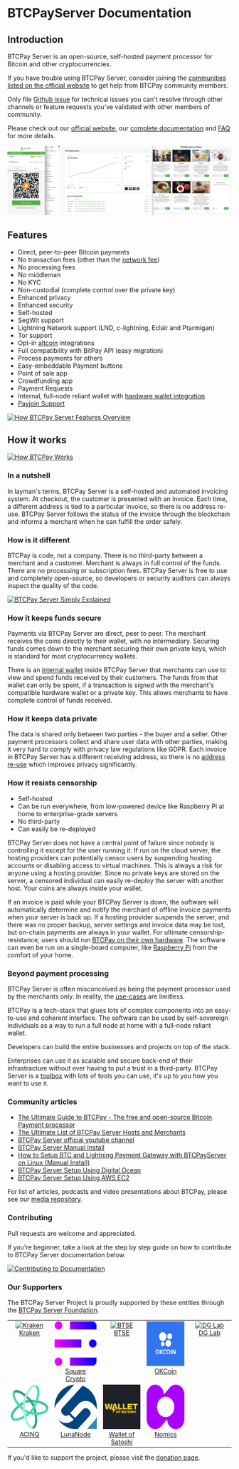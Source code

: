 # BTCPayServer Documentation

## Introduction

BTCPay Server is an open-source, self-hosted payment processor for Bitcoin and other cryptocurrencies.

If you have trouble using BTCPay Server, consider joining the [communities listed on the official website](https://btcpayserver.org/#communityCTA) to get help from BTCPay community members.

Only file [Github issue](https://github.com/btcpayserver/btcpayserver/issues) for technical issues you can't resolve through other channels or feature requests you've validated with other members of community.

Please check out our [official website](https://btcpayserver.org/), our [complete documentation](https://github.com/btcpayserver/btcpayserver-doc) and [FAQ](./FAQ/README.md#btcpay-frequently-asked-questions-and-common-issues) for more details.

![](./img/BTCPayServerScreenshot.png)

## Features

* Direct, peer-to-peer Bitcoin payments
* No transaction fees (other than the [network fee](https://en.bitcoin.it/wiki/Miner_fees))
* No processing fees
* No middleman
* No KYC
* Non-custodial (complete control over the private key)
* Enhanced privacy
* Enhanced security
* Self-hosted
* SegWit support
* Lightning Network support (LND, c-lightning, Eclair and Ptarmigan)
* Tor support
* Opt-in [altcoin](./Altcoins.md) integrations
* Full compatibility with BitPay API (easy migration)
* Process payments for others
* Easy-embeddable Payment buttons
* Point of sale app
* Crowdfunding app
* Payment Requests
* Internal, full-node reliant wallet with [hardware wallet integration](./HardwareWalletIntegration.md)
* [Payjoin Support](./Payjoin.md)

[![How BTCPay Server Features Overview](https://img.youtube.com/vi/R-yaXk4NvEs/mqdefault.jpg)](https://www.youtube.com/watch?v=R-yaXk4NvEs)

## How it works

[![How BTCPay Works](https://img.youtube.com/vi/nr0UNbz3AoQ/mqdefault.jpg)](https://www.youtube.com/watch?v=nr0UNbz3AoQ "How BTCPay Server Works")

### In a nutshell

In layman's terms, BTCPay Server is a self-hosted and automated invoicing system. At checkout, the customer is presented with an invoice. Each time, a different address is tied to a particular invoice, so there is no address re-use. BTCPay Server follows the status of the invoice through the blockchain and informs a merchant when he can fulfill the order safely.

### How is it different

BTCPay is code, not a company. There is no third-party between a merchant and a customer. Merchant is always in full control of the funds. There are no processing or subscription fees. BTCPay Server is free to use and completely open-source, so developers or security auditors can always inspect the quality of the code.

[![BTCPay Server Simply Explained](https://img.youtube.com/vi/dbX6qWZlxOw/mqdefault.jpg)](https://www.youtube.com/watch?v=dbX6qWZlxOw "BTCPay Server Simply Explained")

### How it keeps funds secure

Payments via BTCPay Server are direct, peer to peer. The merchant receives the coins directly to their wallet, with no intermediary. Securing funds comes down to the merchant securing their own private keys, which is standard for most cryptocurrency wallets.

There is an [internal wallet](./Wallet.md) inside BTCPay Server that merchants can use to view and spend funds received by their customers. The funds from that wallet can only be spent, if a transaction is signed with the merchant's compatible hardware wallet or a private key. This allows merchants to have complete control of funds received.

### How it keeps data private

The data is shared only between two parties - the buyer and a seller. Other payment processors collect and share user data with other parties, making it very hard to comply with privacy law regulations like GDPR. Each invoice in BTCPay Server has a different receiving address, so there is no [address re-use](https://en.bitcoin.it/wiki/Address_reuse) which improves privacy significantly.

### How it resists censorship

* Self-hosted
* Can be run everywhere, from low-powered device like Raspberry Pi at home to enterprise-grade servers
* No third-party
* Can easily be re-deployed

BTCPay Server does not have a central point of failure since nobody is controlling it except for the user running it. If run on the cloud server, the hosting providers can potentially censor users by suspending hosting accounts or disabling access to virtual machines. This is always a risk for anyone using a hosting provider. Since no private keys are stored on the server, a censored individual can easily re-deploy the server with another host. Your coins are always inside your wallet.

If an invoice is paid while your BTCPay Server is down, the software will automatically determine and notify the merchant of offline invoice payments when your server is back up. If a hosting provider suspends the server, and there was no proper backup, server settings and invoice data may be lost, but on-chain payments are always in your wallet. For ultimate censorship-resistance, users should run [BTCPay on their own hardware](./HardwareDeployment.md). The software can even be run on a single-board computer, like [Raspberry Pi](./RaspberryPiDeployment.md) from the comfort of your home.

### Beyond payment processing

BTCPay Server is often misconceived as being the payment processor used by the merchants only. In reality, the [use-cases](./UseCase.md) are limitless.

BTCPay is a tech-stack that glues lots of complex components into an easy-to-use and coherent interface. The software can be used by self-sovereign individuals as a way to run a full node at home with a full-node reliant wallet.

Developers can build the entire businesses and projects on top of the stack.

Enterprises can use it as scalable and secure back-end of their infrastracture without ever having to put a trust in a third-party. BTCPay Server is a [toolbox](https://www.facebook.com/kriptomedia/videos/vl.418099655731067/2898112140218815) with lots of tools you can use, it's up to you how you want to use it.

### Community articles

* [The Ultimate Guide to BTCPay - The free and open-source Bitcoin Payment processor](https://www.reddit.com/r/Bitcoin/comments/8f1eqf/the_ultimate_guide_to_btcpay_the_free_and/)
* [The Ultimate List of BTCPay Server Hosts and Merchants](https://bitcoinshirt.co/btcpay-stores/)
* [BTCPay Server official youtube channel](https://www.youtube.com/channel/UCpG9WL6TJuoNfFVkaDMp9ug)
* [BTCPay Server Manual Install](http://blog.sipsorcery.com/?p=1052)
* [How to Setup BTC and Lightning Payment Gateway with BTCPayServer on Linux (Manual Install)](https://freedomnode.com/blog/114/how-to-setup-btc-and-lightning-payment-gateway-with-btcpayserver-on-linux-manual-install)
* [BTCPay Server Setup Using Digital Ocean](https://medium.com/@molthoff/running-btcpay-on-digital-ocean-for-10-month-how-to-add-other-coins-7a497339fb2f)
* [BTCPay Server Setup Using AWS EC2](https://wiki.ion.radar.tech/tutorials/nodes/btcpay-+-aws-ec2)

For list of articles, podcasts and video presentations about BTCPay, please see our [media repository](https://github.com/btcpayserver/btcpayserver-media/tree/master/Publications).

### Contributing

Pull requests are welcome and appreciated.

If you're beginner, take a look at the step by step guide on how to contribute to BTCPay Server documentation below.

[![Contributing to Documentation](https://img.youtube.com/vi/bSDROcdSSWw/mqdefault.jpg)](https://www.youtube.com/watch?v=bSDROcdSSWw "How BTCPay Server Works")

<div class="supporters">
  <h3>Our Supporters</h3>
  <p>
    The BTCPay&nbsp;Server Project is proudly supported by these entities through the
    <a href="https://foundation.btcpayserver.org/" target="_blank" rel="noopener noreferrer">BTCPay&nbsp;Server Foundation</a>.
  </p>
  <table>
    <tbody>
      <tr>
        <td align="center" valign="top" width="14.285714285714285714285714285714%">
          <a href="https://twitter.com/krakenfx" target="_blank">
            <img  src="https://raw.githubusercontent.com/btcpayserver/btcpayserver-doc/master/docs/img/kraken-logo-stacked-purple-RGB-2019.svg?sanitize=true" alt="Kraken" height=100>
            <br/>
            <span>Kraken</span>
          </a>
        </td>
        <td align="center" valign="top" width="14.285714285714285714285714285714%">
          <a href="https://twitter.com/sqcrypto" target="_blank">
            <img  src="https://raw.githubusercontent.com/btcpayserver/btcpayserver/master/BTCPayServer/wwwroot/img/squarecrypto.svg?sanitize=true" alt="Square Crypto" height=100>
            <br/>
            <span>Square Crypto</span>
          </a>
        </td>
        <td align="center" valign="top" width="14.285714285714285714285714285714%">
          <a href="https://www.btse.com" target="_blank">
            <img  src="https://raw.githubusercontent.com/btcpayserver/btcpayserver/master/BTCPayServer/wwwroot/img/btse.svg?sanitize=trueg" alt="BTSE" height=100>
            <br/>
            <span>BTSE</span>
          </a>
        </td>
        <td align="center" valign="top" width="14.285714285714285714285714285714%">
          <a href="https://www.okcoin.com/" target="_blank">
            <img  src="https://raw.githubusercontent.com/btcpayserver/btcpayserver/master/BTCPayServer/wwwroot/img/okcoin.svg?sanitize=true" alt="DG Lab" height=100>
            <br/>
            <span>OKCoin</span>
          </a>
        </td>
        <td align="center" valign="top" width="14.285714285714285714285714285714%">
          <a href="https://www.dglab.com/en/" target="_blank">
            <img  src="https://raw.githubusercontent.com/btcpayserver/btcpayserver/master/BTCPayServer/wwwroot/img/dglab.svg?sanitize=true" alt="DG Lab" height=100>
            <br/>
            <span>DG Lab</span>
          </a>
        </td>
      </tr>
      <tr>
        <td align="center" valign="top" width="14.285714285714285714285714285714%">
          <a href="https://acinq.co/" target="_blank">
            <img  src="https://raw.githubusercontent.com/btcpayserver/btcpayserver/master/BTCPayServer/wwwroot/img/acinq-logo.svg?sanitize=true" alt="ACINQ" height=100>
            <br/>
            <span>ACINQ</span>
          </a>
        </td>
        <td align="center" valign="top" width="14.285714285714285714285714285714%">
          <a href="https://lunanode.com" target="_blank">
            <img  src="https://raw.githubusercontent.com/btcpayserver/btcpayserver/master/BTCPayServer/wwwroot/img/lunanode.svg?sanitize=true" alt="LunaNode" height=100>
            <br/>
            <span>LunaNode</span>
          </a>
        </td>
        <td align="center" valign="top" width="14.285714285714285714285714285714%">
          <a href="https://walletofsatoshi.com/" target="_blank">
            <img  src="https://raw.githubusercontent.com/btcpayserver/btcpayserver/master/BTCPayServer/wwwroot/img/walletofsatoshi.svg?sanitize=true" alt="Wallet of Satoshi" height=100>
            <br/>
            <span>Wallet of Satoshi</span>
          </a>
        </td>
        <td align="center" valign="top" width="14.285714285714285714285714285714%">
          <a href="https://nomics.com/" target="_blank">
            <img  src="https://raw.githubusercontent.com/btcpayserver/btcpayserver/master/BTCPayServer/wwwroot/img/nomics.svg?sanitize=true" alt="Nomics" height=100>
            <br/>
            <span>Nomics</span>
          </a>
        </td> 
      </tr>
    </tbody>
  </table>
</div>

If you'd like to support the project, please visit the [donation page](https://btcpayserver.org/donate/).

